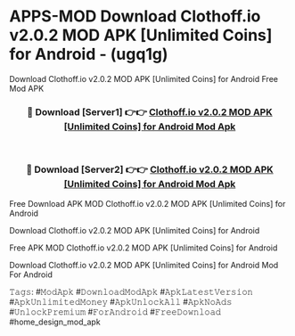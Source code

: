# APPS-MOD Download Clothoff.io v2.0.2 MOD APK [Unlimited Coins] for Android - (ugq1g)
Download Clothoff.io v2.0.2 MOD APK [Unlimited Coins] for Android Free Mod APK

<div align="center">
<h3>🔴 Download [Server1] 👉👉 <a href="https://apk-comot.site?title=Clothoff.io_v2.0.2_MOD_APK_[Unlimited_Coins]_for_Android">Clothoff.io v2.0.2 MOD APK [Unlimited Coins] for Android Mod Apk</a></h3><br>

<h3>🔴 Download [Server2] 👉👉 <a href="https://apk-comot.site?title=Clothoff.io_v2.0.2_MOD_APK_[Unlimited_Coins]_for_Android">Clothoff.io v2.0.2 MOD APK [Unlimited Coins] for Android Mod Apk</a></h3>
</div>


Free Download APK MOD Clothoff.io v2.0.2 MOD APK [Unlimited Coins] for Android

Download Clothoff.io v2.0.2 MOD APK [Unlimited Coins] for Android 

Free APK MOD Clothoff.io v2.0.2 MOD APK [Unlimited Coins] for Android 

Download Clothoff.io v2.0.2 MOD APK [Unlimited Coins] for Android Mod For Android

𝚃𝚊𝚐𝚜: #𝙼𝚘𝚍𝙰𝚙𝚔 #𝙳𝚘𝚠𝚗𝚕𝚘𝚊𝚍𝙼𝚘𝚍𝙰𝚙𝚔 #𝙰𝚙𝚔𝙻𝚊𝚝𝚎𝚜𝚝𝚅𝚎𝚛𝚜𝚒𝚘𝚗 #𝙰𝚙𝚔𝚄𝚗𝚕𝚒𝚖𝚒𝚝𝚎𝚍𝙼𝚘𝚗𝚎𝚢 #𝙰𝚙𝚔𝚄𝚗𝚕𝚘𝚌𝚔𝙰𝚕𝚕 #𝙰𝚙𝚔𝙽𝚘𝙰𝚍𝚜 #𝚄𝚗𝚕𝚘𝚌𝚔𝙿𝚛𝚎𝚖𝚒𝚞𝚖 #𝙵𝚘𝚛𝙰𝚗𝚍𝚛𝚘𝚒𝚍 #𝙵𝚛𝚎𝚎𝙳𝚘𝚠𝚗𝚕𝚘𝚊𝚍 #home_design_mod_apk